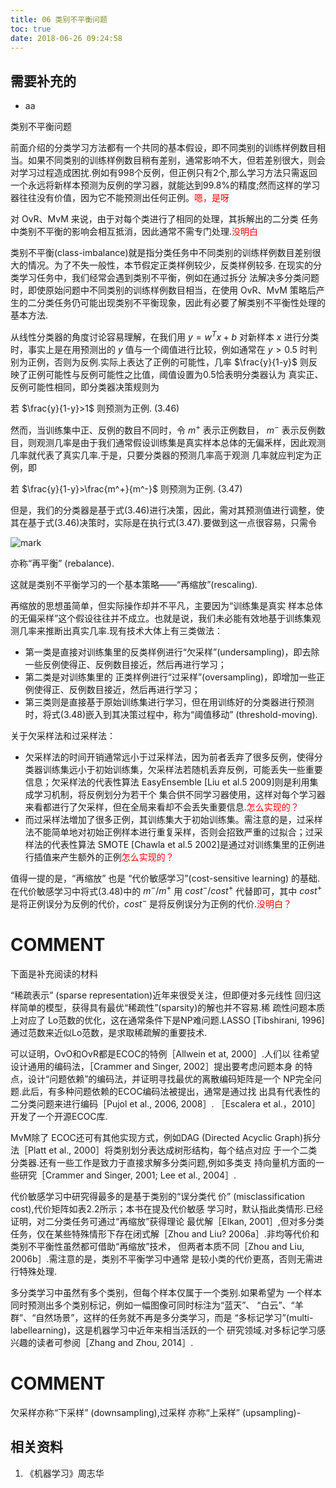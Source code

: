 ```yaml
---
title: 06 类别不平衡问题
toc: true
date: 2018-06-26 09:24:58
---
```



## 需要补充的
- aa



类别不平衡问题

前面介绍的分类学习方法都有一个共同的基本假设，即不同类别的训练样例数目相当。如果不同类别的训练样例数目稍有差别，通常影响不大，但若差别很大，则会对学习过程造成困扰.例如有998个反例，但正例只有2个,那么学习方法只需返回一个永远将新样本预测为反例的学习器，就能达到99.8%的精度;然而这样的学习器往往没有价值，因为它不能预测出任何正例。<span style="color:red;">嗯，是呀</span>

对 OvR、MvM 来说，由于对每个类进行了相同的处理，其拆解出的二分类 任务中类别不平衡的影响会相互抵消，因此通常不需专门处理.<span style="color:red;">没明白</span>

类别不平衡(class-imbalance)就是指分类任务中不同类别的训练样例数目差别很大的情况。为了不失一般性，本节假定正类样例较少，反类样例较多. 在现实的分类学习任务中，我们经常会遇到类别不平衡，例如在通过拆分 法解决多分类问题时，即使原始问题中不同类别的训练样例数目相当，在使用 OvR、MvM 策略后产生的二分类任务仍可能出现类别不平衡现象，因此有必要了解类别不平衡性处理的基本方法.

从线性分类器的角度讨论容易理解，在我们用 $y = w^Tx + b$ 对新样本 $x$ 进行分类时，事实上是在用预测出的 $y$ 值与一个阈值进行比较，例如通常在 $y> 0.5$ 时判别为正例，否则为反例.实际上表达了正例的可能性，几率 $\frac{y}{1-y}$ 则反映了正例可能性与反例可能性之比值，阈值设置为0.5恰表明分类器认为 真实正、反例可能性相同，即分类器决策规则为

若 $\frac{y}{1-y}>1$ 则预测为正例. (3.46)

然而，当训练集中正、反例的数目不同时，令 $m^+$ 表示正例数目， $m^-$ 表示反例数目，则观测几率是由于我们通常假设训练集是真实样本总体的无偏釆样，因此观测几率就代表了真实几率.于是，只要分类器的预测几率高于观测 几率就应判定为正例，即

若 $\frac{y}{1-y}>\frac{m^+}{m^-}$ 则预测为正例. (3.47)

但是，我们的分类器是基于式(3.46)进行决策，因此，需对其预测值进行调整，使其在基于式(3.46)决策时，实际是在执行式(3.47).要做到这一点很容易，只需令

![mark](http://images.iterate.site/blog/image/180626/Fb47Ecf5Kg.png?imageslim)

亦称“再平衡” (rebalance).

这就是类别不平衡学习的一个基本策略——“再缩放”(rescaling).

再缩放的思想虽简单，但实际操作却并不平凡，主要因为“训练集是真实 样本总体的无偏采样”这个假设往往并不成立。也就是说，我们未必能有效地基于训练集观测几率来推断出真实几率.现有技术大体上有三类做法：

- 第一类是直接对训练集里的反类样例进行“欠采样”(undersampling)，即去除 一些反例使得正、反例数目接近，然后再进行学习；
- 第二类是对训练集里的 正类样例进行“过采样”(oversampling)，即增加一些正例使得正、反例数目接近，然后再进行学习；
- 第三类则是直接基于原始训练集进行学习，但在用训练好的分类器进行预测时，将式(3.48)嵌入到其决策过程中，称为“阈值移动” (threshold-moving).

关于欠采样法和过采样法：

- 欠采样法的时间开销通常远小于过采样法，因为前者丢弃了很多反例，使得分类器训练集远小于初始训练集，欠采样法若随机丢弃反例，可能丢失一些重要信息；欠采样法的代表性算法 EasyEnsemble [Liu et al.5 2009]则是利用集成学习机制，将反例划分为若干个 集合供不同学习器使用，这样对每个学习器来看都进行了欠采样，但在全局来看却不会丢失重要信息.<span style="color:red;">怎么实现的？</span>
- 而过采样法増加了很多正例，其训练集大于初始训练集。需注意的是，过采样法不能简单地对初始正例样本进行重复采样，否则会招致严重的过拟合；过采样法的代表性算法 SMOTE [Chawla et al.5 2002]是通过对训练集里的正例进行插值来产生额外的正例<span style="color:red;">怎么实现的？</span>


值得一提的是，“再缩放” 也是 “代价敏感学习”(cost-sensitive learning) 的基础. 在代价敏感学习中将式(3.48)中的 $m^-/m^+$ 用 $cost^-/cost^+$ 代替即可，其中 $cost^+$ 是将正例误分为反例的代价，$cost^-$ 是将反例误分为正例的代价.<span style="color:red;">没明白？</span>



















# COMMENT


下面是补充阅读的材料

“稀疏表示” (sparse representation)近年来很受关注，但即便对多元线性 回归这样简单的模型，获得具有最优“稀疏性”(sparsity)的解也并不容易.稀 疏性问题本质上对应了 Lo范数的优化，这在通常条件下是NP难问题.LASSO [Tibshirani, 1996]通过范数来近似Lo范数，是求取稀疏解的重要技术.

可以证明，OvO和OvR都是ECOC的特例［Allwein et at, 2000］.人们以 往希望设计通用的编码法，［Crammer and Singer, 2002］提出要考虑问题本身 的特点，设计“问题依赖”的编码法，并证明寻找最优的离散编码矩阵是一个 NP完全问题.此后，有多种问题依赖的ECOC编码法被提出，通常是通过找 出具有代表性的二分类问题来进行编码［Pujol et al., 2006, 2008］. ［Escalera et al.，2010］开发了一个开源ECOC库.

MvM除了 ECOC还可有其他实现方式，例如DAG (Directed Acyclic Graph)拆分法［Platt et al., 2000］将类别划分表达成树形结构，每个结点对应 于一个二类分类器.还有一些工作是致力于直接求解多分类问题,例如多类支 持向量机方面的一些研究［Crammer and Singer, 2001; Lee et al., 2004］.

代价敏感学习中研究得最多的是基于类别的“误分类代 价” (misclassification cost),代价矩阵如表2.2所示；本书在提及代价敏感 学习时，默认指此类情形.已经证明，对二分类任务可通过“再缩放”获得理论 最优解［Elkan, 2001］,但对多分类任务，仅在某些特殊情形下存在闭式解［Zhou and Liu? 2006a］.非均等代价和类别不平衡性虽然都可借助“再缩放”技术， 但两者本质不同［Zhou and Liu, 2006b］.需注意的是，类别不平衡学习中通常 是较小类的代价更髙，否则无需进行特殊处理.

多分类学习中虽然有多个类别，但每个样本仅属于一个类别.如果希望为 一个样本同时预测出多个类别标记，例如一幅图像可同时标注为“蓝天”、 “白云”、“羊群”、“自然场景”，这样的任务就不再是多分类学习，而是 “多标记学习”(multi-labellearning)，这是机器学习中近年来相当活跃的一个 研究领域.对多标记学习感兴趣的读者可参阅［Zhang and Zhou, 2014］.


# COMMENT
欠采样亦称“下采样” (downsampling),过采样 亦称“上采样” (upsampling)-


## 相关资料
  1. 《机器学习》周志华
